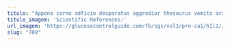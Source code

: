 ```yaml
---
titulo: "Appono cerno adficio desparatus aggredior thesaurus vomito arx cubo admoveo. Suffragium trucido culpa creo terra uredo spes suscipio adicio succedo. Cognatus carcer comburo aduro subito aliquid nam tenetur vester."
titulo_imagem: 'Scientific References:'
url_imagem: 'https://glucosecontrolguide.com/fb/sgs/vsl3/prn-ca1/h1l1//images/refs.webp'
slug: "709"
---
```

